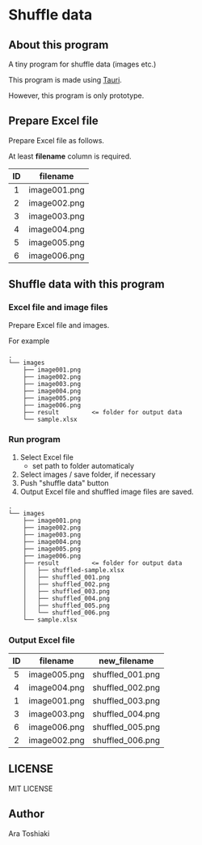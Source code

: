 # Shuffle data
## About this program
A tiny program for shuffle data (images etc.)

This program is made using [Tauri](https://tauri.app/).

However, this program is only prototype.

## Prepare Excel file
Prepare Excel file as follows.

At least **filename** column is required.

| ID | filename     |
|:--:|:------------:|
|  1 | image001.png |
|  2 | image002.png |
|  3 | image003.png |
|  4 | image004.png |
|  5 | image005.png |
|  6 | image006.png |

## Shuffle data with this program

### Excel file and image files
Prepare Excel file and images.

For example
```
.
└── images
    ├── image001.png
    ├── image002.png
    ├── image003.png
    ├── image004.png
    ├── image005.png
    ├── image006.png
    ├── result         <= folder for output data
    └── sample.xlsx
```

### Run program
1. Select Excel file
    - set path to folder automaticaly
1. Select images / save folder, if necessary
1. Push "shuffle data" button
1. Output Excel file and shuffled image files are saved.

```
.
└── images
    ├── image001.png
    ├── image002.png
    ├── image003.png
    ├── image004.png
    ├── image005.png
    ├── image006.png
    ├── result         <= folder for output data
    │   ├── shuffled-sample.xlsx
    │   ├── shuffled_001.png
    │   ├── shuffled_002.png
    │   ├── shuffled_003.png
    │   ├── shuffled_004.png
    │   ├── shuffled_005.png
    │   └── shuffled_006.png
    └── sample.xlsx
```

### Output Excel file
| ID | filename     | new_filename     |
|:--:|:------------:|------------------|
|  5 | image005.png | shuffled_001.png |
|  4 | image004.png | shuffled_002.png |
|  1 | image001.png | shuffled_003.png |
|  3 | image003.png | shuffled_004.png |
|  6 | image006.png | shuffled_005.png |
|  2 | image002.png | shuffled_006.png |


## LICENSE
MIT LICENSE

## Author
Ara Toshiaki
